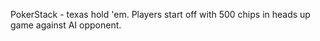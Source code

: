 PokerStack - texas hold 'em.  Players start off with 500 chips in heads up game against AI opponent.  


